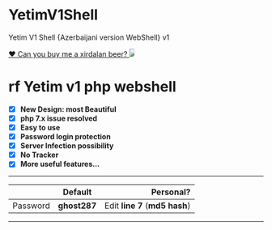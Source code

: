 # YetimV1Shell
Yetim V1 Shell {Azerbaijani version WebShell} v1

<a href="mail:eamilfeyziyev@gmail.com" target="_blank">
     <p>❤ Can you buy me a xirdalan beer? <img src="assets/images/xirdalan.png" style="height: auto; max-width: 10px; border-style: none;"></p>
</a>

# rf Yetim v1 php webshell

- [x] **New Design: most Beautiful**
- [x] **php 7.x issue resolved**
- [x] **Easy to use**
- [x] **Password login protection**
- [x] **Server Infection possibility**
- [x] **No Tracker**
- [x] **More useful features...**

 ______________

|               | Default                | Personal?                       |
| ------------- |:----------------------:| -------------------------------:|
| Password      | __ghost287__           | Edit __line 7__ (__md5 hash__)  |
 ______________
